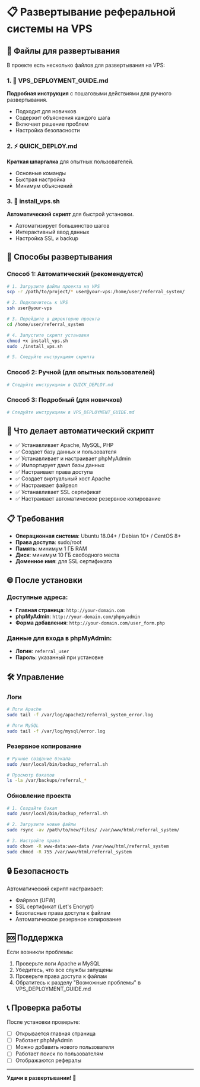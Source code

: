 # 📋 Развертывание реферальной системы на VPS

## 📁 Файлы для развертывания

В проекте есть несколько файлов для развертывания на VPS:

### 1. 📖 VPS_DEPLOYMENT_GUIDE.md
**Подробная инструкция** с пошаговыми действиями для ручного развертывания.
- Подходит для новичков
- Содержит объяснения каждого шага
- Включает решение проблем
- Настройка безопасности

### 2. ⚡ QUICK_DEPLOY.md
**Краткая шпаргалка** для опытных пользователей.
- Основные команды
- Быстрая настройка
- Минимум объяснений

### 3. 🤖 install_vps.sh
**Автоматический скрипт** для быстрой установки.
- Автоматизирует большинство шагов
- Интерактивный ввод данных
- Настройка SSL и backup

## 🚀 Способы развертывания

### Способ 1: Автоматический (рекомендуется)

```bash
# 1. Загрузите файлы проекта на VPS
scp -r /path/to/project/* user@your-vps:/home/user/referral_system/

# 2. Подключитесь к VPS
ssh user@your-vps

# 3. Перейдите в директорию проекта
cd /home/user/referral_system

# 4. Запустите скрипт установки
chmod +x install_vps.sh
sudo ./install_vps.sh

# 5. Следуйте инструкциям скрипта
```

### Способ 2: Ручной (для опытных пользователей)

```bash
# Следуйте инструкциям в QUICK_DEPLOY.md
```

### Способ 3: Подробный (для новичков)

```bash
# Следуйте инструкциям в VPS_DEPLOYMENT_GUIDE.md
```

## 🔧 Что делает автоматический скрипт

- ✅ Устанавливает Apache, MySQL, PHP
- ✅ Создает базу данных и пользователя
- ✅ Устанавливает и настраивает phpMyAdmin
- ✅ Импортирует дамп базы данных
- ✅ Настраивает права доступа
- ✅ Создает виртуальный хост Apache
- ✅ Настраивает файрвол
- ✅ Устанавливает SSL сертификат
- ✅ Настраивает автоматическое резервное копирование

## 📋 Требования

- **Операционная система**: Ubuntu 18.04+ / Debian 10+ / CentOS 8+
- **Права доступа**: sudo/root
- **Память**: минимум 1 ГБ RAM
- **Диск**: минимум 10 ГБ свободного места
- **Доменное имя**: для SSL сертификата

## 🌐 После установки

### Доступные адреса:
- **Главная страница**: `http://your-domain.com`
- **phpMyAdmin**: `http://your-domain.com/phpmyadmin`
- **Форма добавления**: `http://your-domain.com/user_form.php`

### Данные для входа в phpMyAdmin:
- **Логин**: `referral_user`
- **Пароль**: указанный при установке

## 🛠️ Управление

### Логи
```bash
# Логи Apache
sudo tail -f /var/log/apache2/referral_system_error.log

# Логи MySQL
sudo tail -f /var/log/mysql/error.log
```

### Резервное копирование
```bash
# Ручное создание бэкапа
sudo /usr/local/bin/backup_referral.sh

# Просмотр бэкапов
ls -la /var/backups/referral_*
```

### Обновление проекта
```bash
# 1. Создайте бэкап
sudo /usr/local/bin/backup_referral.sh

# 2. Загрузите новые файлы
sudo rsync -av /path/to/new/files/ /var/www/html/referral_system/

# 3. Настройте права
sudo chown -R www-data:www-data /var/www/html/referral_system
sudo chmod -R 755 /var/www/html/referral_system
```

## 🔒 Безопасность

Автоматический скрипт настраивает:
- Файрвол (UFW)
- SSL сертификат (Let's Encrypt)
- Безопасные права доступа к файлам
- Автоматическое резервное копирование

## 🆘 Поддержка

Если возникли проблемы:
1. Проверьте логи Apache и MySQL
2. Убедитесь, что все службы запущены
3. Проверьте права доступа к файлам
4. Обратитесь к разделу "Возможные проблемы" в VPS_DEPLOYMENT_GUIDE.md

## 📞 Проверка работы

После установки проверьте:
- [ ] Открывается главная страница
- [ ] Работает phpMyAdmin
- [ ] Можно добавить нового пользователя
- [ ] Работает поиск по пользователям
- [ ] Отображаются рефералы

---

**Удачи в развертывании! 🚀** 